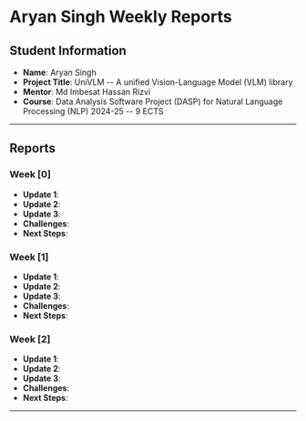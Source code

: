 # Aryan Singh Weekly Reports

## Student Information
- **Name**: Aryan Singh
- **Project Title**: UniVLM -- A unified Vision-Language Model (VLM) library
- **Mentor**: Md Imbesat Hassan Rizvi
- **Course**: Data Analysis Software Project (DASP) for Natural Language Processing (NLP) 2024-25 -- 9 ECTS

---

## Reports

### Week [0]

- **Update 1**: 
- **Update 2**: 
- **Update 3**: 
- **Challenges**: 
- **Next Steps**: 

### Week [1]

- **Update 1**: 
- **Update 2**: 
- **Update 3**: 
- **Challenges**: 
- **Next Steps**: 

### Week [2]

- **Update 1**: 
- **Update 2**: 
- **Update 3**: 
- **Challenges**: 
- **Next Steps**: 

---
